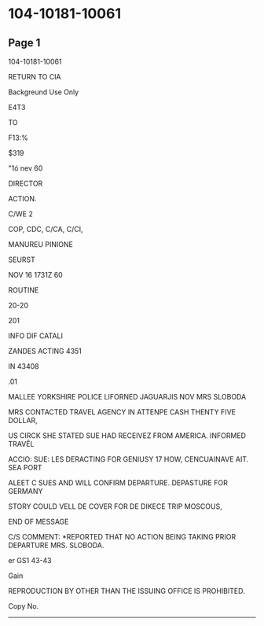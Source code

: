 # 104-10181-10061

## Page 1

104-10181-10061

RETURN TO CIA

Backgreund Use Only

E4T3

TO

F13:%

$319

"1ó nev 60

DIRECTOR

ACTION.

C/WE 2

COP, CDC, C/CA, C/CI,

MANUREU PINIONE

SEURST

NOV 16 1731Z 60

ROUTINE

20-20

201

INFO DIF CATALI

ZANDES ACTING 4351

IN 43408

.01

MALLEE YORKSHIRE POLICE LIFORNED JAGUARJIS NOV MRS SLOBODA

MRS CONTACTED TRAVEL AGENCY IN ATTENPE CASH THENTY FIVE DOLLAR,

US CIRCK SHE STATED SUE HAD RECEIVEZ FROM AMERICA. INFORMED TRAVÊL

ACCIO: SUE: LES DERACTING FOR GENIUSY 17 HOW, CENCUAINAVE AIT. SEA PORT

ALEET C SUES AND WILL CONFIRM DEPARTURE. DEPASTURE FOR GERMANY

STORY COULD VELL DE COVER FOR DE DIKECE TRIP MOSCOUS,

END OF MESSAGE

C/S COMMENT: *REPORTED THAT NO ACTION BEING TAKING PRIOR DEPARTURE MRS. SLOBODA.

er GS1 43-43

Gain

REPRODUCTION BY OTHER THAN THE ISSUING OFFICE IS PROHIBITED.

Copy No.

---


